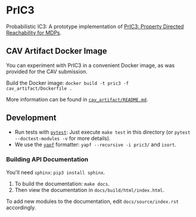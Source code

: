 # PrIC3

Probabilistic IC3: A prototype implementation of [PrIC3: Property Directed Reachability for MDPs](cav_artifact/paper.pdf).

## CAV Artifact Docker Image

You can experiment with PrIC3 in a convenient Docker image, as was provided for the CAV submission.

Build the Docker image: `docker build -t pric3 -f cav_artifact/Dockerfile .`

More information can be found in [`cav_artifact/README.md`](cav_artifact/README.md).

## Development

* Run tests with [`pytest`](https://docs.pytest.org/en/latest/): Just execute `make test` in this directory (or `pytest --doctest-modules -v` for more details).
* We use the [`yapf`](https://github.com/google/yapf) formatter: `yapf --recursive -i pric3/` and `isort`.

### Building API Documentation

You'll need `sphinx`: `pip3 install sphinx`.

1. To build the documentation: `make docs`.
2. Then view the documentation in `docs/build/html/index.html`.

To add new modules to the documentation, edit `docs/source/index.rst` accordingly.
